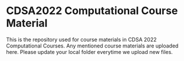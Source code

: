 # CDSA2022 Computational Course Material
This is the repository used for course materials in CDSA 2022 Computational Courses. Any mentioned course materials are uploaded here. Please update your local folder everytime we upload new files.
